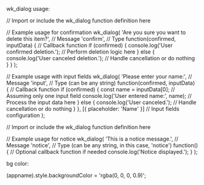 wk_dialog usage:

// Import or include the wk_dialog function definition here

// Example usage for confirmation
wk_dialog(
  'Are you sure you want to delete this item?', // Message
  'confirm', // Type
  function(confirmed, inputData) { // Callback function
    if (confirmed) {
      console.log('User confirmed deletion.');
      // Perform deletion logic here
    } else {
      console.log('User canceled deletion.');
      // Handle cancellation or do nothing
    }
  }
);

// Example usage with input fields
wk_dialog(
  'Please enter your name:', // Message
  'input', // Type (can be any string)
  function(confirmed, inputData) { // Callback function
    if (confirmed) {
      const name = inputData[0]; // Assuming only one input field
      console.log('User entered name:', name);
      // Process the input data here
    } else {
      console.log('User canceled.');
      // Handle cancellation or do nothing
    }
  },
  [{ placeholder: 'Name' }] // Input fields configuration
);


// Import or include the wk_dialog function definition here

// Example usage for notice
wk_dialog(
  'This is a notice message.', // Message
  'notice', // Type (can be any string, in this case, 'notice')
  function() {
    // Optional callback function if needed
    console.log('Notice displayed.');
  }
);


bg color:

(appname).style.backgroundColor = 'rgba(0, 0, 0, 0.9)';